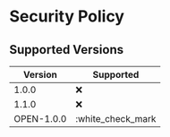 # Security Policy

## Supported Versions
| Version    | Supported          |
| -------    | ------------------ |
| 1.0.0      | :x:                |
| 1.1.0      | :x:                |
| OPEN-1.0.0 | :white_check_mark  |
